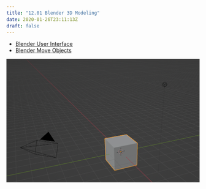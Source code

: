 ```yaml
---
title: "12.01 Blender 3D Modeling"
date: 2020-01-26T23:11:13Z
draft: false
---
```


- [Blender User Interface](https://docs.blender.org/manual/en/dev/interface/index.html)
- [Blender Move Objects](https://youtu.be/t4MtOUyOkPM)

[![Blender default scene](2023-blender-default-scene.png)](2023-blender-default-scene.png)
